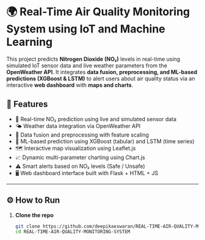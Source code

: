 # 🌍 Real-Time Air Quality Monitoring System using IoT and Machine Learning

This project predicts **Nitrogen Dioxide (NO₂)** levels in real-time using simulated IoT sensor data and live weather parameters from the **OpenWeather API**. It integrates **data fusion, preprocessing, and ML-based predictions (XGBoost & LSTM)** to alert users about air quality status via an interactive **web dashboard** with **maps and charts**.


## 🚀 Features

- 🔄 Real-time NO₂ prediction using live and simulated sensor data  
- 🌤️ Weather data integration via OpenWeather API  
- 🔀 Data fusion and preprocessing with feature scaling  
- 🤖 ML-based prediction using XGBoost (tabular) and LSTM (time series)  
- 🗺️ Interactive map visualization using Leaflet.js  
- 📈 Dynamic multi-parameter charting using Chart.js  
- ⚠️ Smart alerts based on NO₂ levels (Safe / Unsafe)  
- 🖥️ Web dashboard interface built with Flask + HTML + JS  


---

## ⚙️ How to Run

1. **Clone the repo**
   ```bash
   git clone https://github.com/deepikaeswaran/REAL-TIME-AIR-QUALITY-MONITORING-SYSTEM
   cd REAL-TIME-AIR-QUALITY-MONITORING-SYSTEM
